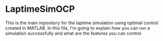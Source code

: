 # LaptimeSimOCP

This is the main repository for the laptime simulation using optimal control created in MATLAB. In this file, I'm going to explain how you can run a simulation successfully 
and what are the features you can control
